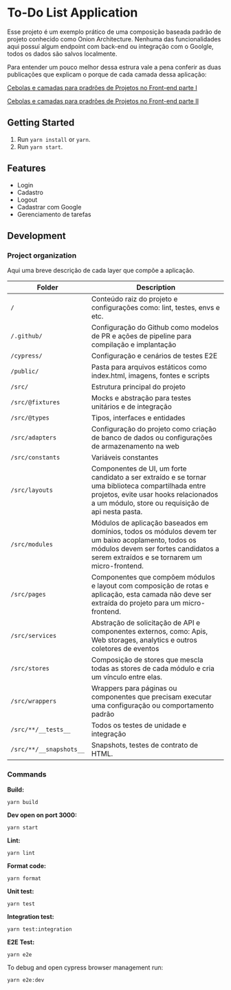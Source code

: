 # To-Do List Application

Esse projeto é um exemplo prático de uma composição baseada padrão de projeto conhecido como Onion Architecture.
Nenhuma das funcionalidades aqui possuí algum endpoint com back-end ou integração com o Goolgle, todos os dados são salvos localmente.

Para entender um pouco melhor dessa estrura vale a pena conferir as duas publicações que explicam o porque de cada camada dessa aplicação:

[Cebolas e camadas para pradrões de Projetos no Front-end parte I](https://robsonmathias.medium.com/cebolas-e-camadas-para-padr%C3%B5es-de-projetos-no-front-end-parte-i-9cc3de5431be)

[Cebolas e camadas para pradrões de Projetos no Front-end parte II](https://medium.com/truepay/cebolas-e-camadas-para-padr%C3%B5es-de-projetos-no-front-end-parte-ii-3861cc817a14)

## Getting Started

1. Run `yarn install` or `yarn`.
3. Run `yarn start`.

## Features

- Login
- Cadastro
- Logout
- Cadastrar com Google
- Gerenciamento de tarefas

## Development

### Project organization

Aqui uma breve descrição de cada layer que compõe a aplicação.

| Folder                         | Description |
|--------------------------------|-------------|
| `/`                            | Conteúdo raiz do projeto e configurações como: lint, testes, envs e etc. |
| `/.github/`                    | Configuração do Github como modelos de PR e ações de pipeline para compilação e implantação |
| `/cypress/`                    | Configuração e cenários de testes E2E |
| `/public/`                     | Pasta para arquivos estáticos como index.html, imagens, fontes e scripts  |
| `/src/`                        | Estrutura principal do projeto |
| `/src/@fixtures`               | Mocks e abstração para testes unitários e de integração  |
| `/src/@types`                  | Tipos, interfaces e entidades |
| `/src/adapters`                | Configuração do projeto como criação de banco de dados ou configurações de armazenamento na web |
| `/src/constants`               | Variáveis constantes |
| `/src/layouts`                 | Componentes de UI, um forte candidato a ser extraído e se tornar uma biblioteca compartilhada entre projetos, evite usar hooks relacionados a um módulo, store ou requisição de api nesta pasta. |
| `/src/modules`                 | Módulos de aplicação baseados em domínios, todos os módulos devem ter um baixo acoplamento, todos os módulos devem ser fortes candidatos a serem extraídos e se tornarem um micro-frontend. |
| `/src/pages`                   | Componentes que compõem módulos e layout com composição de rotas e aplicação, esta camada não deve ser extraída do projeto para um micro-frontend. |
| `/src/services`                | Abstração de solicitação de API e componentes externos, como: Apis, Web storages, analytics e outros coletores de eventos |
| `/src/stores`                  | Composição de stores que mescla todas as stores de cada módulo e cria um vínculo entre elas. |
| `/src/wrappers`                | Wrappers para páginas ou componentes que precisam executar uma configuração ou comportamento padrão |
| `/src/**/__tests__`            | Todos os testes de unidade e integração |
| `/src/**/__snapshots__`        | Snapshots, testes de contrato de HTML. |

### Commands

**Build:**

```
yarn build
```

**Dev open on port 3000:**

```
yarn start
```

**Lint:**

```
yarn lint
```

**Format code:**

```
yarn format
```

**Unit test:**

```
yarn test
```

**Integration test:**

```
yarn test:integration
```

**E2E Test:**
```
yarn e2e
```
To debug and open cypress browser management run:
```
yarn e2e:dev
```
